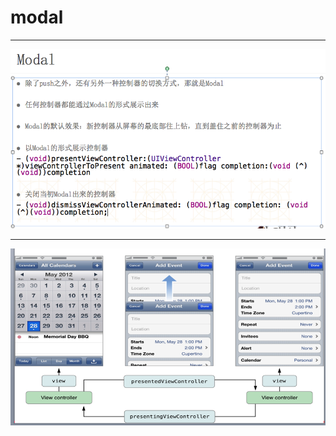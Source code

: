 # modal

---

![](../LibrarypPictures/Snip20160602_24.png)

---

![](../LibrarypPictures/Snip20160602_25.png)
